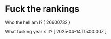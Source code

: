# Fuck the rankings

Who the hell am I?
{ 26600732 }

What fucking year is it?
[ 2025-04-14T15:00:00Z ]
